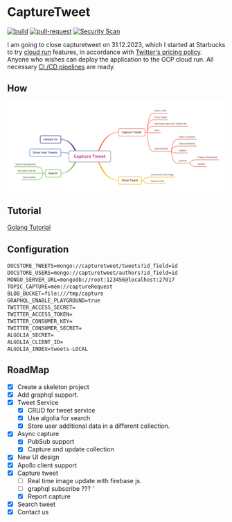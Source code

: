 # CaptureTweet

[![build](https://github.com/rayyildiz/capture-tweet/actions/workflows/ci.yml/badge.svg)](https://github.com/rayyildiz/capture-tweet/actions/workflows/ci.yml)
[![pull-request](https://github.com/rayyildiz/capture-tweet/actions/workflows/pr.yml/badge.svg)](https://github.com/rayyildiz/capture-tweet/actions/workflows/pr.yml)
[![Security Scan](https://github.com/rayyildiz/capture-tweet/actions/workflows/security_scan.yml/badge.svg)](https://github.com/rayyildiz/capture-tweet/actions/workflows/security_scan.yml)

I am going to close capturetweet on 31.12.2023, which I started at Starbucks to try [cloud run](https://cloud.google.com/run) features, 
in accordance with [Twitter's pricing policy](https://www.engadget.com/twitter-announces-new-api-pricing-including-a-limited-free-tier-for-bots-005251253.html).
Anyone who wishes can deploy the application to the GCP cloud run. All necessary [CI /CD pipelines](.github/workflows/ci.yml) are ready.

## How

![](docs/CaptureTweet.png)

## Tutorial

[Golang Tutorial](./golang.md)

## Configuration

```dotenv
DOCSTORE_TWEETS=mongo://capturetweet/tweets?id_field=id
DOCSTORE_USERS=mongo://capturetweet/authors?id_field=id
MONGO_SERVER_URL=mongodb://root:123456@localhost:27017
TOPIC_CAPTURE=mem://captureRequest
BLOB_BUCKET=file:///tmp/capture
GRAPHQL_ENABLE_PLAYGROUND=true
TWITTER_ACCESS_SECRET=
TWITTER_ACCESS_TOKEN=
TWITTER_CONSUMER_KEY=
TWITTER_CONSUMER_SECRET=
ALGOLIA_SECRET=
ALGOLIA_CLIENT_ID=
ALGOLIA_INDEX=tweets-LOCAL
```

## RoadMap

- [x] Create a skeleton project
- [x] Add graphql support.
- [x] Tweet Service
  - [x] CRUD for tweet service
  - [x] Use algolia for search
  - [x] Store user additional data in a different collection.
- [x] Async capture
  - [x] PubSub support
  - [x] Capture and update collection
- [x] New UI design
- [x] Apollo client support
- [x] Capture tweet
  - [ ] Real time image update with firebase js.
  - [ ] graphql subscribe ??? '
  - [x] Report capture
- [x] Search tweet
- [x] Contact us
